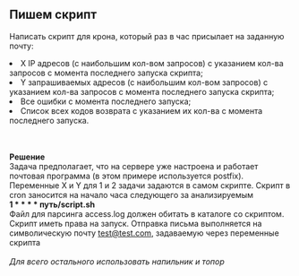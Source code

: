 ## Пишем скрипт

Написать скрипт для крона, который раз в час присылает на заданную почту:<br>

<li> X IP адресов (с наибольшим кол-вом запросов) с указанием кол-ва запросов c момента последнего запуска скрипта;</li>
<li> Y запрашиваемых адресов (с наибольшим кол-вом запросов) с указанием кол-ва запросов c момента последнего запуска скрипта;</li>
<li> Все ошибки c момента последнего запуска;</li>
<li> Список всех кодов возврата с указанием их кол-ва с момента последнего запуска.</li><br><br>

**Решение** <br>
Задача предполагает, что на сервере уже настроена и работает почтовая программа (в этом примере используется postfix).
Переменные X и Y для 1 и 2 задачи задаются в самом скрипте. Скрипт в cron заносится на начало часа следующего за анализируемым <br>
<strong>1 * * * * путь/script.sh</strong><br>
Файл для парсинга access.log должен обитать в каталоге со скриптом. Скрипт иметь права на запуск. Отправка письма выполняется на символическую почту test@test.com, задаваемую через переменные скрипта<br><br>
<em>Для всего остального использовать напильник и топор</em>
